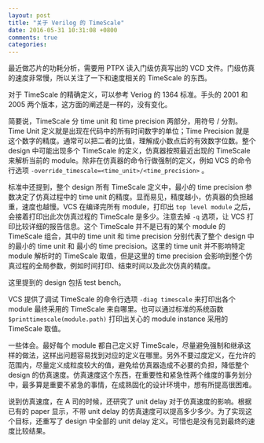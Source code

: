 ```yaml
---
layout: post
title: "关于 Verilog 的 TimeScale"
date: 2016-05-31 10:31:08 +0800
comments: true
categories:
---
```

最近做芯片的功耗分析，需要用 PTPX 读入门级仿真写出的 VCD 文件。门级仿真的速度非常慢，所以关注了一下和速度相关的 TimeScale 的东西。

对于 TimeScale 的精确定义，可以参考 Veriog 的 1364 标准。手头的 2001 和 2005 两个版本，这方面的阐述是一样的，没有变化。

简要说，TimeScale 分 time unit 和 time precision 两部分，用符号 / 分割。Time Unit 定义就是出现在代码中的所有时间数字的单位；Time Precision 就是这个数字的精度。通常可以把二者的比值，理解成小数点后的有效数字位数。整个 design 中可能出现多个 TimeScale 的定义，仿真器按照最近出现的 TimeScale 来解析当前的 module。除非在仿真器的命令行做强制的定义，例如 VCS 的命令行选项 `-override_timescale=<time_unit>/<time_precision>` 。

标准中还提到，整个 design 所有 TimeScale 定义中，最小的 time precision 参数决定了仿真过程中的 time unit 的精度。显而易见，精度越小，仿真器的负担越重，速度也越慢。VCS 在编译完所有 module，打印出 `top level module` 之后，会接着打印出此次仿真过程的 TimeScale 是多少。注意去掉 `-q` 选项，让 VCS 打印比较详细的报告信息。这个 TimeScale 并不是已有的某个 module 的 TimeScale 组合，其中的 time unit 和 time precision 分别代表了整个 design 中的最小的 time unit 和 最小的 time precision。这里的 time unit 并不影响特定 module 解析时的 TimeScale 取值，但是这里的 time precision 会影响到整个仿真过程的全局参数，例如时间打印、结束时间以及此次仿真的精度。

这里提到的 design 包括 test bench。

VCS 提供了调试 TimeScale 的命令行选项 `-diag timescale` 来打印出各个 module 最终采用的 TimeScale 来自哪里。也可以通过标准的系统函数 `$printtimescale(module.path)` 打印出关心的 module instance 采用的 TimeScale 取值。

一些体会。最好每个 module 都自己定义好 TimeScale，尽量避免强制和继承这样的做法，这样出问题容易找到对应的定义在哪里。另外不要过度定义，在允许的范围内，尽量定义成粒度较大的值，避免给仿真器造成不必要的负担，降低整个 design 的仿真速度。仿真速度这个东西，在重要性和紧急性两个维度的事务划分中，最多算是重要不紧急的事情，在成熟固化的设计环境中，想有所提高很困难。

说到仿真速度，在 A 司的时候，还研究了 unit delay 对于仿真速度的影响。根据已有的 paper 显示，不带 unit delay 的仿真速度可以提高多少多少。为了实现这个目标，还重写了 design 中全部的 unit delay 定义。可惜也是没有见到最终的速度比较结果。
